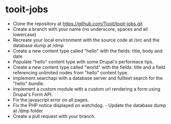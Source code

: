 tooit-jobs
==========

- Clone the repository at https://github.com/Tooit/tooit-jobs.git
- Create a branch with your name (no underscore, spaces and all lowercase)
- Recreate your local environment with the source code at /src and the database dump at /dmp
- Create a new content type called "hello" with the fields: title, body and date
- Populate "hello" content type with some Drupal's performace tips.
- Create a new content type called "world" with the fields: title and a field referencing unlimited nodes from "hello" content type.
- Implement searchapi with a database server and fulltext search for the "hello" bundle.
- Implement a custom module with a custom url rendering a form using Drupal's Form API.
- Fix the javascript error on all pages.​
- Fix the PHP notice displayed on watchdog.
​- Update the database dump at /dmp folder 
- Create a pull request with your branch.
